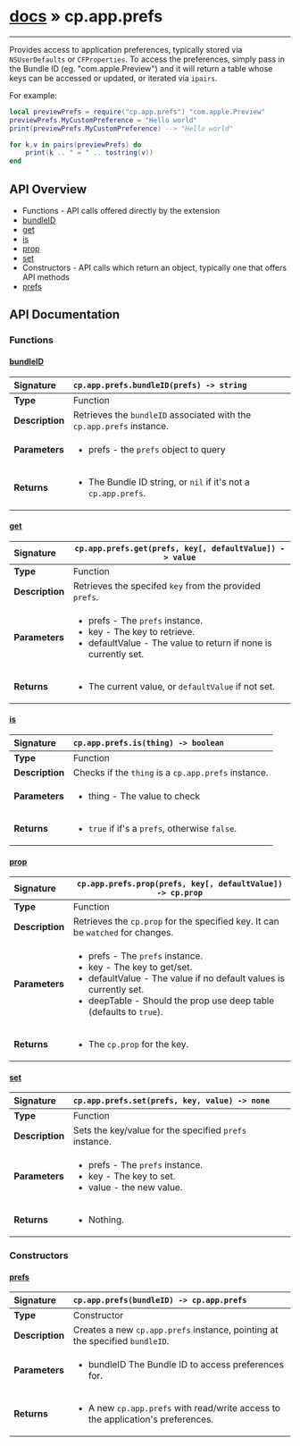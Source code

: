 # [docs](index.md) » cp.app.prefs
---

Provides access to application preferences, typically stored via `NSUserDefaults` or `CFProperties`.
To access the preferences, simply pass in the Bundle ID (eg. "com.apple.Preview") and it will return
a table whose keys can be accessed or updated, or iterated via `ipairs`.

For example:

```lua
local previewPrefs = require("cp.app.prefs") "com.apple.Preview"
previewPrefs.MyCustomPreference = "Hello world"
print(previewPrefs.MyCustomPreference) --> "Hello world"

for k,v in pairs(previewPrefs) do
    print(k .. " = " .. tostring(v))
end
```

## API Overview
* Functions - API calls offered directly by the extension
 * [bundleID](#bundleid)
 * [get](#get)
 * [is](#is)
 * [prop](#prop)
 * [set](#set)
* Constructors - API calls which return an object, typically one that offers API methods
 * [prefs](#prefs)

## API Documentation

### Functions

#### [bundleID](#bundleid)
| <span style="float: left;">**Signature**</span> | <span style="float: left;">`cp.app.prefs.bundleID(prefs) -> string` </span>                                                          |
| -----------------------------------------------------|---------------------------------------------------------------------------------------------------------|
| **Type**                                             | Function |
| **Description**                                      | Retrieves the `bundleID` associated with the `cp.app.prefs` instance. |
| **Parameters**                                       | <ul><li>prefs     - the <code>prefs</code> object to query</li></ul> |
| **Returns**                                          | <ul><li>The Bundle ID string, or <code>nil</code> if it's not a <code>cp.app.prefs</code>.</li></ul> |

#### [get](#get)
| <span style="float: left;">**Signature**</span> | <span style="float: left;">`cp.app.prefs.get(prefs, key[, defaultValue]) -> value` </span>                                                          |
| -----------------------------------------------------|---------------------------------------------------------------------------------------------------------|
| **Type**                                             | Function |
| **Description**                                      | Retrieves the specifed `key` from the provided `prefs`. |
| **Parameters**                                       | <ul><li>prefs         - The <code>prefs</code> instance.</li><li>key           - The key to retrieve.</li><li>defaultValue  - The value to return if none is currently set.</li></ul> |
| **Returns**                                          | <ul><li>The current value, or <code>defaultValue</code> if not set.</li></ul> |

#### [is](#is)
| <span style="float: left;">**Signature**</span> | <span style="float: left;">`cp.app.prefs.is(thing) -> boolean` </span>                                                          |
| -----------------------------------------------------|---------------------------------------------------------------------------------------------------------|
| **Type**                                             | Function |
| **Description**                                      | Checks if the `thing` is a `cp.app.prefs` instance. |
| **Parameters**                                       | <ul><li>thing     - The value to check</li></ul> |
| **Returns**                                          | <ul><li><code>true</code> if if's a <code>prefs</code>, otherwise <code>false</code>.</li></ul> |

#### [prop](#prop)
| <span style="float: left;">**Signature**</span> | <span style="float: left;">`cp.app.prefs.prop(prefs, key[, defaultValue]) -> cp.prop` </span>                                                          |
| -----------------------------------------------------|---------------------------------------------------------------------------------------------------------|
| **Type**                                             | Function |
| **Description**                                      | Retrieves the `cp.prop` for the specified key. It can be `watched` for changes. |
| **Parameters**                                       | <ul><li>prefs         - The <code>prefs</code> instance.</li><li>key           - The key to get/set.</li><li>defaultValue  - The value if no default values is currently set.</li><li>deepTable     - Should the prop use deep table (defaults to <code>true</code>).</li></ul> |
| **Returns**                                          | <ul><li>The <code>cp.prop</code> for the key.</li></ul> |

#### [set](#set)
| <span style="float: left;">**Signature**</span> | <span style="float: left;">`cp.app.prefs.set(prefs, key, value) -> none` </span>                                                          |
| -----------------------------------------------------|---------------------------------------------------------------------------------------------------------|
| **Type**                                             | Function |
| **Description**                                      | Sets the key/value for the specified `prefs` instance. |
| **Parameters**                                       | <ul><li>prefs     - The <code>prefs</code> instance.</li><li>key       - The key to set.</li><li>value     - the new value.</li></ul> |
| **Returns**                                          | <ul><li>Nothing.</li></ul> |

### Constructors

#### [prefs](#prefs)
| <span style="float: left;">**Signature**</span> | <span style="float: left;">`cp.app.prefs(bundleID) -> cp.app.prefs` </span>                                                          |
| -----------------------------------------------------|---------------------------------------------------------------------------------------------------------|
| **Type**                                             | Constructor |
| **Description**                                      | Creates a new `cp.app.prefs` instance, pointing at the specified `bundleID`. |
| **Parameters**                                       | <ul><li>bundleID      The Bundle ID to access preferences for.</li></ul> |
| **Returns**                                          | <ul><li>A new <code>cp.app.prefs</code> with read/write access to the application's preferences.</li></ul> |

